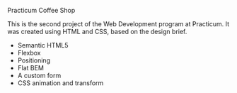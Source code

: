Practicum Coffee Shop

This is the second project of the Web Development program at Practicum. It was created using HTML and CSS, based on the design brief.

- Semantic HTML5
- Flexbox
- Positioning
- Flat BEM
- A custom form
- CSS animation and transform

